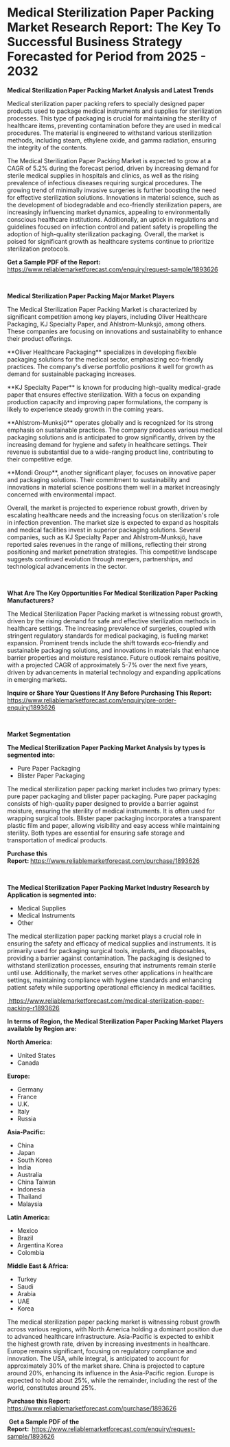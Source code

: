<p><h1>Medical Sterilization Paper Packing Market Research Report: The Key To Successful Business Strategy Forecasted for Period from 2025 - 2032</h1></p><p><strong>Medical Sterilization Paper Packing Market Analysis and Latest Trends</strong></p>
<p><p>Medical sterilization paper packing refers to specially designed paper products used to package medical instruments and supplies for sterilization processes. This type of packaging is crucial for maintaining the sterility of healthcare items, preventing contamination before they are used in medical procedures. The material is engineered to withstand various sterilization methods, including steam, ethylene oxide, and gamma radiation, ensuring the integrity of the contents.</p><p>The Medical Sterilization Paper Packing Market is expected to grow at a CAGR of 5.2% during the forecast period, driven by increasing demand for sterile medical supplies in hospitals and clinics, as well as the rising prevalence of infectious diseases requiring surgical procedures. The growing trend of minimally invasive surgeries is further boosting the need for effective sterilization solutions. Innovations in material science, such as the development of biodegradable and eco-friendly sterilization papers, are increasingly influencing market dynamics, appealing to environmentally conscious healthcare institutions. Additionally, an uptick in regulations and guidelines focused on infection control and patient safety is propelling the adoption of high-quality sterilization packaging. Overall, the market is poised for significant growth as healthcare systems continue to prioritize sterilization protocols.</p></p>
<p><strong>Get a Sample PDF of the Report:&nbsp;</strong> <a href="https://www.reliablemarketforecast.com/enquiry/request-sample/1893626?utm_campaign=2994&utm_medium=2&utm_source=Github&utm_content=ia&utm_term=19042025&utm_id=medical-sterilization-paper-packing">https://www.reliablemarketforecast.com/enquiry/request-sample/1893626</a></p>
<p>&nbsp;</p>
<p><strong>Medical Sterilization Paper Packing Major Market Players</strong></p>
<p><p>The Medical Sterilization Paper Packing Market is characterized by significant competition among key players, including Oliver Healthcare Packaging, KJ Specialty Paper, and Ahlstrom-Munksjö, among others. These companies are focusing on innovations and sustainability to enhance their product offerings.</p><p>**Oliver Healthcare Packaging** specializes in developing flexible packaging solutions for the medical sector, emphasizing eco-friendly practices. The company's diverse portfolio positions it well for growth as demand for sustainable packaging increases. </p><p>**KJ Specialty Paper** is known for producing high-quality medical-grade paper that ensures effective sterilization. With a focus on expanding production capacity and improving paper formulations, the company is likely to experience steady growth in the coming years.</p><p>**Ahlstrom-Munksjö** operates globally and is recognized for its strong emphasis on sustainable practices. The company produces various medical packaging solutions and is anticipated to grow significantly, driven by the increasing demand for hygiene and safety in healthcare settings. Their revenue is substantial due to a wide-ranging product line, contributing to their competitive edge.</p><p>**Mondi Group**, another significant player, focuses on innovative paper and packaging solutions. Their commitment to sustainability and innovations in material science positions them well in a market increasingly concerned with environmental impact.</p><p>Overall, the market is projected to experience robust growth, driven by escalating healthcare needs and the increasing focus on sterilization's role in infection prevention. The market size is expected to expand as hospitals and medical facilities invest in superior packaging solutions. Several companies, such as KJ Specialty Paper and Ahlstrom-Munksjö, have reported sales revenues in the range of millions, reflecting their strong positioning and market penetration strategies. This competitive landscape suggests continued evolution through mergers, partnerships, and technological advancements in the sector.</p></p>
<p>&nbsp;</p>
<p><strong>What Are The Key Opportunities For Medical Sterilization Paper Packing Manufacturers?</strong></p>
<p><p>The Medical Sterilization Paper Packing market is witnessing robust growth, driven by the rising demand for safe and effective sterilization methods in healthcare settings. The increasing prevalence of surgeries, coupled with stringent regulatory standards for medical packaging, is fueling market expansion. Prominent trends include the shift towards eco-friendly and sustainable packaging solutions, and innovations in materials that enhance barrier properties and moisture resistance. Future outlook remains positive, with a projected CAGR of approximately 5-7% over the next five years, driven by advancements in material technology and expanding applications in emerging markets.</p></p>
<p><strong>Inquire or Share Your Questions If Any Before Purchasing This Report:</strong> <a href="https://www.reliablemarketforecast.com/enquiry/pre-order-enquiry/1893626?utm_campaign=2994&utm_medium=2&utm_source=Github&utm_content=ia&utm_term=19042025&utm_id=medical-sterilization-paper-packing">https://www.reliablemarketforecast.com/enquiry/pre-order-enquiry/1893626</a></p>
<p>&nbsp;</p>
<p><strong>Market Segmentation</strong></p>
<p><strong>The Medical Sterilization Paper Packing Market Analysis by types is segmented into:</strong></p>
<p><ul><li>Pure Paper Packaging</li><li>Blister Paper Packaging</li></ul></p>
<p><p>The medical sterilization paper packing market includes two primary types: pure paper packaging and blister paper packaging. Pure paper packaging consists of high-quality paper designed to provide a barrier against moisture, ensuring the sterility of medical instruments. It is often used for wrapping surgical tools. Blister paper packaging incorporates a transparent plastic film and paper, allowing visibility and easy access while maintaining sterility. Both types are essential for ensuring safe storage and transportation of medical products.</p></p>
<p><strong>Purchase this Report:&nbsp;</strong><a href="https://www.reliablemarketforecast.com/purchase/1893626?utm_campaign=2994&utm_medium=2&utm_source=Github&utm_content=ia&utm_term=19042025&utm_id=medical-sterilization-paper-packing">https://www.reliablemarketforecast.com/purchase/1893626</a></p>
<p>&nbsp;</p>
<p><strong>The Medical Sterilization Paper Packing Market Industry Research by Application is segmented into:</strong></p>
<p><ul><li>Medical Supplies</li><li>Medical Instruments</li><li>Other</li></ul></p>
<p><p>The medical sterilization paper packing market plays a crucial role in ensuring the safety and efficacy of medical supplies and instruments. It is primarily used for packaging surgical tools, implants, and disposables, providing a barrier against contamination. The packaging is designed to withstand sterilization processes, ensuring that instruments remain sterile until use. Additionally, the market serves other applications in healthcare settings, maintaining compliance with hygiene standards and enhancing patient safety while supporting operational efficiency in medical facilities.</p></p>
<p><a href="https://www.reliablemarketforecast.com/medical-sterilization-paper-packing-r1893626?utm_campaign=2994&utm_medium=2&utm_source=Github&utm_content=ia&utm_term=19042025&utm_id=medical-sterilization-paper-packing">&nbsp;https://www.reliablemarketforecast.com/medical-sterilization-paper-packing-r1893626</a></p>
<p><strong>In terms of Region, the Medical Sterilization Paper Packing Market Players available by Region are:</strong></p>
<p>
    <p> <strong> North America: </strong>
        <ul>
            <li>United States</li>
            <li>Canada</li>
        </ul>
        </p> 
    <p> <strong> Europe: </strong>
        <ul>
            <li>Germany</li>
            <li>France</li>
            <li>U.K.</li>
            <li>Italy</li>
            <li>Russia</li>
        </ul>
        </p> 
    <p> <strong> Asia-Pacific: </strong>
        <ul>
            <li>China</li>
            <li>Japan</li>
            <li>South Korea</li>
            <li>India</li>
            <li>Australia</li>
            <li>China Taiwan</li>
            <li>Indonesia</li>
            <li>Thailand</li>
            <li>Malaysia</li>
        </ul>
        </p> 
    <p> <strong> Latin America: </strong>
        <ul>
            <li>Mexico</li>
            <li>Brazil</li>
            <li>Argentina Korea</li>
            <li>Colombia</li>
        </ul>
        </p> 
    <p> <strong> Middle East & Africa: </strong>
        <ul>
            <li>Turkey</li>
            <li>Saudi</li>
            <li>Arabia</li>
            <li>UAE</li>
            <li>Korea</li>
        </ul>
    </p>
    </p>
<p><p>The medical sterilization paper packing market is witnessing robust growth across various regions, with North America holding a dominant position due to advanced healthcare infrastructure. Asia-Pacific is expected to exhibit the highest growth rate, driven by increasing investments in healthcare. Europe remains significant, focusing on regulatory compliance and innovation. The USA, while integral, is anticipated to account for approximately 30% of the market share. China is projected to capture around 20%, enhancing its influence in the Asia-Pacific region. Europe is expected to hold about 25%, while the remainder, including the rest of the world, constitutes around 25%.</p></p>
<p><strong>Purchase this Report: </strong><a href="https://www.reliablemarketforecast.com/purchase/1893626?utm_campaign=2994&utm_medium=2&utm_source=Github&utm_content=ia&utm_term=19042025&utm_id=medical-sterilization-paper-packing">https://www.reliablemarketforecast.com/purchase/1893626</a></p>
<p>&nbsp;<strong>Get a Sample PDF of the Report:&nbsp;&nbsp;</strong><a href="https://www.reliablemarketforecast.com/enquiry/request-sample/1893626?utm_campaign=2994&utm_medium=2&utm_source=Github&utm_content=ia&utm_term=19042025&utm_id=medical-sterilization-paper-packing">https://www.reliablemarketforecast.com/enquiry/request-sample/1893626</a></p>
<p><strong></strong></p>
<p><p></p><p></p><p></p></p>